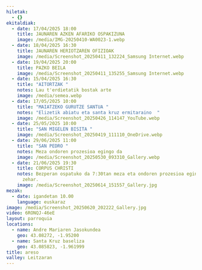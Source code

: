 ```yaml
---
hiletak:
  - {}
ekitaldiak:
  - date: 17/04/2025 18:00
    title: JAUNAREN AZKEN AFARIKO OSPAKIZUNA
    image: /media/IMG-20250410-WA0023-1.webp
  - date: 18/04/2025 16:30
    title: JAUNAREN HERIOTZAREN OFIZIOAK
    image: /media/Screenshot_20250411_132224_Samsung Internet.webp
  - date: 19/04/2025 20:00
    title: PAZKO BEILA
    image: /media/Screenshot_20250411_135255_Samsung Internet.webp
  - date: 15/04/2025 16:30
    title: "AITORTZAK "
    notes: Lau t'erdietatik bostak arte
    image: /media/semea.webp
  - date: 17/05/2025 10:00
    title: "MAIATZEKO GURUTZE SANTUA "
    notes: "Elizetik abiatu eta santa kruz ermitaraino  "
    image: /media/Screenshot_20250426_114147_YouTube.webp
  - date: 25/05/2025 10:00
    title: "SAN MIGELEN BISITA "
    image: /media/Screenshot_20250419_111110_OneDrive.webp
  - date: 29/06/2025 11:00
    title: "SAN PEDRO "
    notes: Meza ondoren prozesioa egingo da
    image: /media/Screenshot_20250530_093310_Gallery.webp
  - date: 21/06/2025 19:30
    title: CORPUS CHRISTI
    notes: Bezperan ospatuko da 7:30tan meza eta ondoren prozesioa egingo da herrian
      zehar.
    image: /media/Screenshot_20250614_151557_Gallery.jpg
mezak:
  - date: igandetan 10.00
    language: euskaraz
image: /media/Screenshot_20250620_202222_Gallery.jpg
video: 6RONQJ-46eE
layout: parroquia
locations:
  - name: Andre Mariaren Jasokundea
    geo: 43.08272, -1.95200
  - name: Santa Kruz baseliza
    geo: 43.085823, -1.961999
title: areso
valley: Leitzaran
---
```

